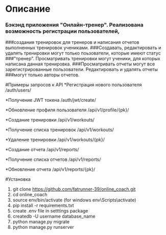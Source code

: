# Описание
###     Бэкэнд приложения "Онлайн-тренер". Реализована возможность регистрации пользователей,
###создания тренировок для тренеров и написания отчетов выполненных тренировок учениками.
###Создавать, редактировать и удалять тренировки могут только поьзователи, которые имеют статус 
###"тренер". Просматривать тренировки могут ученики, для которых написана данная тренировка.
###Просматривать отчеты могут все зарегистрированные пользователи. Редактировать и удалять отчеты
###могут только авторы отчетов.

#Примеры запросов к API
*Регистрация нового пользователя
/auth/users/


*Получение JWT токена
/auth/jwt/create/

*Обновление профиля пользователя
/api/v1/profile/{pk}/


*Создание тренировки
/api/v1/workouts/


*Получение списка тренировок
/api/v1/workouts/


*Удаление тренировки
/api/v1/workouts/{pk}/


*Создание отчета
/api/v1/reports/


*Получение списка отчетов
/api/v1/reports/


*Обновление отчета
/api/v1/reports/{pk}/


#Установка
1. git clone https://github.com/fatrunner-39/online_coach.git
2. cd online_coach
3. source env/bin/activate (for windows env\Scripts\activate)
4. pip install -r requirements.txt
5. create .env file in setttings package
6. createdb -U username database_name
7. python manage.py migrate
8. python manage.py runserver
   